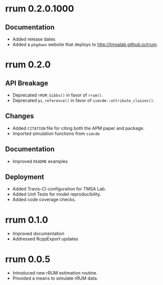 # rrum 0.2.0.1000

## Documentation

- Added release dates
- Added a `pkgdown` website that deploys to <http://tmsalab.github.io/rrum>.

# rrum 0.2.0

## API Breakage

- Deprecated `rRUM_Gibbs()` in favor of `rrum()`.
- Deprecated `pi_reference()` in favor of `simcdm::attribute_classes()`. 

## Changes

- Added `CITATION` file for citing both the APM paper and package.
- Imported simulation functions from `simcdm`

## Documentation

- Improved `README` examples

## Deployment

- Added Travis-CI configuration for TMSA Lab.
- Added Unit Tests for model reproducibility.
- Added code coverage checks.

# rrum 0.1.0

- Improved documentation
- Addressed RcppExport updates

# rrum 0.0.5

- Introduced new rRUM estimation routine.
- Provided a means to simulate rRUM data.

